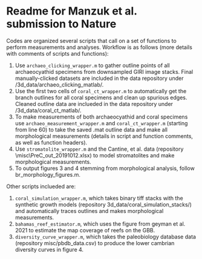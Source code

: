 # Readme for Manzuk et al. submission to Nature

Codes are organized several scripts that call on a set of functions to perform measurements and analyses. Workflow is as follows (more details with comments of scripts and functions):

1. Use `archaeo_clicking_wrapper.m` to gather outline points of all archaeocyathid specimens from downsampled GIRI image stacks. Final manually-clicked datasets are included in the data repository under /3d_data/archaeo_clicking_matlab/.
2. Use the first two cells of `coral_ct_wrapper.m` to automatically get the branch outlines for all coral specimens and clean up spurious edges. Cleaned outline data are inclueded in the data repository under /3d_data/coral_ct_matlab/.
3. To make measurements of both archaeocyathid and coral specimens use `archaeo_measurement_wrapper.m` and `coral_ct_wrapper.m` (starting from line 60) to take the saved .mat outline data and make all morphological measurements (details in script and function comments, as well as function headers).
4. Use `stromatolite_wrapper.m` and the Cantine, et al. data (repository \misc\PreC_out_20191012.xlsx) to model stromatolites and make morphological measurements.
5. To output figures 3 and 4 stemming from morphological analysis, follow br_morphology_figures.m.

Other scripts inclueded are:
1. `coral_simulation_wrapper.m`, which takes binary tiff stacks with the synthetic growth models (repository 3d_data/coral_simulation_stacks/) and automatically traces outlines and makes morphological measurements.
2. `bahamas_reef_estimator.m`, which uses the figure from geyman et al. 2021 to estimate the map coverage of reefs on the GBB.
3. `diversity_curve_wrapper.m`, which takes the paleobiology database data (repository misc/pbdb_data.csv) to produce the lower cambrian diversity curves in figure 4.
